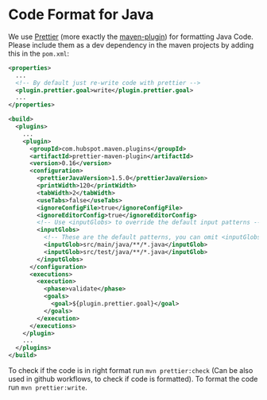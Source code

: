 # Code Format for Java
We use [Prettier](https://prettier.io/) (more exactly the [maven-plugin](https://github.com/HubSpot/prettier-maven-plugin)) for formatting Java Code.
Please include them as a dev dependency in the maven projects by adding this in the `pom.xml`:
```xml
<properties>
  ...
  <!-- By default just re-write code with prettier -->
  <plugin.prettier.goal>write</plugin.prettier.goal>
  ...
</properties>

<build>
  <plugins>
    ...
    <plugin>
      <groupId>com.hubspot.maven.plugins</groupId>
      <artifactId>prettier-maven-plugin</artifactId>
      <version>0.16</version>
      <configuration>
        <prettierJavaVersion>1.5.0</prettierJavaVersion>
        <printWidth>120</printWidth>
        <tabWidth>2</tabWidth>
        <useTabs>false</useTabs>
        <ignoreConfigFile>true</ignoreConfigFile>
        <ignoreEditorConfig>true</ignoreEditorConfig>
        <!-- Use <inputGlobs> to override the default input patterns -->
        <inputGlobs>
          <!-- These are the default patterns, you can omit <inputGlobs> entirely unless you want to override them -->
          <inputGlob>src/main/java/**/*.java</inputGlob>
          <inputGlob>src/test/java/**/*.java</inputGlob>
        </inputGlobs>
      </configuration>
      <executions>
        <execution>
          <phase>validate</phase>
          <goals>
            <goal>${plugin.prettier.goal}</goal>
          </goals>
        </execution>
      </executions>
    </plugin>
    ...
  </plugins>
</build>

```

To check if the code is in right format run `mvn prettier:check` (Can be also used in github workflows, to check if code is formatted).
To format the code run `mvn prettier:write`.